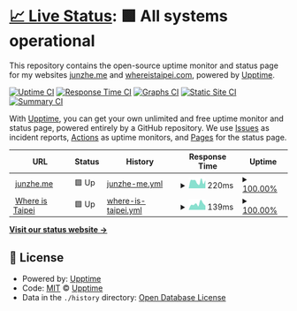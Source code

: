 # [📈 Live Status](https://upptime.junzhe.me): <!--live status--> **🟩 All systems operational**

This repository contains the open-source uptime monitor and status page for my websites [junzhe.me](https://junzhe.me) and [whereistaipei.com](https://whereistaipei.com), powered by [Upptime](https://github.com/upptime/upptime).

[![Uptime CI](https://github.com/koj-co/upptime/workflows/Uptime%20CI/badge.svg)](https://github.com/koj-co/upptime/actions?query=workflow%3A%22Uptime+CI%22)
[![Response Time CI](https://github.com/koj-co/upptime/workflows/Response%20Time%20CI/badge.svg)](https://github.com/koj-co/upptime/actions?query=workflow%3A%22Response+Time+CI%22)
[![Graphs CI](https://github.com/koj-co/upptime/workflows/Graphs%20CI/badge.svg)](https://github.com/koj-co/upptime/actions?query=workflow%3A%22Graphs+CI%22)
[![Static Site CI](https://github.com/koj-co/upptime/workflows/Static%20Site%20CI/badge.svg)](https://github.com/koj-co/upptime/actions?query=workflow%3A%22Static+Site+CI%22)
[![Summary CI](https://github.com/koj-co/upptime/workflows/Summary%20CI/badge.svg)](https://github.com/koj-co/upptime/actions?query=workflow%3A%22Summary+CI%22)

With [Upptime](https://upptime.js.org), you can get your own unlimited and free uptime monitor and status page, powered entirely by a GitHub repository. We use [Issues](https://github.com/upptime/upptime/issues) as incident reports, [Actions](https://github.com/jzlai/upptime/actions) as uptime monitors, and [Pages](https://upptime.github.io/upptime) for the status page.

<!--start: status pages-->
<!-- This summary is generated by Upptime (https://github.com/upptime/upptime) -->
<!-- Do not edit this manually, your changes will be overwritten -->
<!-- prettier-ignore -->
| URL | Status | History | Response Time | Uptime |
| --- | ------ | ------- | ------------- | ------ |
| <img alt="" src="https://icons.duckduckgo.com/ip3/junzhe.me.ico" height="13"> [junzhe.me](https://junzhe.me) | 🟩 Up | [junzhe-me.yml](https://github.com/jzlai/upptime/commits/HEAD/history/junzhe-me.yml) | <details><summary><img alt="Response time graph" src="./graphs/junzhe-me/response-time-week.png" height="20"> 220ms</summary><br><a href="https://upptime.junzhe.me/history/junzhe-me"><img alt="Response time 227" src="https://img.shields.io/endpoint?url=https%3A%2F%2Fraw.githubusercontent.com%2Fjzlai%2Fupptime%2FHEAD%2Fapi%2Fjunzhe-me%2Fresponse-time.json"></a><br><a href="https://upptime.junzhe.me/history/junzhe-me"><img alt="24-hour response time 314" src="https://img.shields.io/endpoint?url=https%3A%2F%2Fraw.githubusercontent.com%2Fjzlai%2Fupptime%2FHEAD%2Fapi%2Fjunzhe-me%2Fresponse-time-day.json"></a><br><a href="https://upptime.junzhe.me/history/junzhe-me"><img alt="7-day response time 220" src="https://img.shields.io/endpoint?url=https%3A%2F%2Fraw.githubusercontent.com%2Fjzlai%2Fupptime%2FHEAD%2Fapi%2Fjunzhe-me%2Fresponse-time-week.json"></a><br><a href="https://upptime.junzhe.me/history/junzhe-me"><img alt="30-day response time 227" src="https://img.shields.io/endpoint?url=https%3A%2F%2Fraw.githubusercontent.com%2Fjzlai%2Fupptime%2FHEAD%2Fapi%2Fjunzhe-me%2Fresponse-time-month.json"></a><br><a href="https://upptime.junzhe.me/history/junzhe-me"><img alt="1-year response time 241" src="https://img.shields.io/endpoint?url=https%3A%2F%2Fraw.githubusercontent.com%2Fjzlai%2Fupptime%2FHEAD%2Fapi%2Fjunzhe-me%2Fresponse-time-year.json"></a></details> | <details><summary><a href="https://upptime.junzhe.me/history/junzhe-me">100.00%</a></summary><a href="https://upptime.junzhe.me/history/junzhe-me"><img alt="All-time uptime 99.99%" src="https://img.shields.io/endpoint?url=https%3A%2F%2Fraw.githubusercontent.com%2Fjzlai%2Fupptime%2FHEAD%2Fapi%2Fjunzhe-me%2Fuptime.json"></a><br><a href="https://upptime.junzhe.me/history/junzhe-me"><img alt="24-hour uptime 100.00%" src="https://img.shields.io/endpoint?url=https%3A%2F%2Fraw.githubusercontent.com%2Fjzlai%2Fupptime%2FHEAD%2Fapi%2Fjunzhe-me%2Fuptime-day.json"></a><br><a href="https://upptime.junzhe.me/history/junzhe-me"><img alt="7-day uptime 100.00%" src="https://img.shields.io/endpoint?url=https%3A%2F%2Fraw.githubusercontent.com%2Fjzlai%2Fupptime%2FHEAD%2Fapi%2Fjunzhe-me%2Fuptime-week.json"></a><br><a href="https://upptime.junzhe.me/history/junzhe-me"><img alt="30-day uptime 99.93%" src="https://img.shields.io/endpoint?url=https%3A%2F%2Fraw.githubusercontent.com%2Fjzlai%2Fupptime%2FHEAD%2Fapi%2Fjunzhe-me%2Fuptime-month.json"></a><br><a href="https://upptime.junzhe.me/history/junzhe-me"><img alt="1-year uptime 99.97%" src="https://img.shields.io/endpoint?url=https%3A%2F%2Fraw.githubusercontent.com%2Fjzlai%2Fupptime%2FHEAD%2Fapi%2Fjunzhe-me%2Fuptime-year.json"></a></details>
| <img alt="" src="https://icons.duckduckgo.com/ip3/whereistaipei.com.ico" height="13"> [Where is Taipei](https://whereistaipei.com) | 🟩 Up | [where-is-taipei.yml](https://github.com/jzlai/upptime/commits/HEAD/history/where-is-taipei.yml) | <details><summary><img alt="Response time graph" src="./graphs/where-is-taipei/response-time-week.png" height="20"> 139ms</summary><br><a href="https://upptime.junzhe.me/history/where-is-taipei"><img alt="Response time 139" src="https://img.shields.io/endpoint?url=https%3A%2F%2Fraw.githubusercontent.com%2Fjzlai%2Fupptime%2FHEAD%2Fapi%2Fwhere-is-taipei%2Fresponse-time.json"></a><br><a href="https://upptime.junzhe.me/history/where-is-taipei"><img alt="24-hour response time 190" src="https://img.shields.io/endpoint?url=https%3A%2F%2Fraw.githubusercontent.com%2Fjzlai%2Fupptime%2FHEAD%2Fapi%2Fwhere-is-taipei%2Fresponse-time-day.json"></a><br><a href="https://upptime.junzhe.me/history/where-is-taipei"><img alt="7-day response time 139" src="https://img.shields.io/endpoint?url=https%3A%2F%2Fraw.githubusercontent.com%2Fjzlai%2Fupptime%2FHEAD%2Fapi%2Fwhere-is-taipei%2Fresponse-time-week.json"></a><br><a href="https://upptime.junzhe.me/history/where-is-taipei"><img alt="30-day response time 139" src="https://img.shields.io/endpoint?url=https%3A%2F%2Fraw.githubusercontent.com%2Fjzlai%2Fupptime%2FHEAD%2Fapi%2Fwhere-is-taipei%2Fresponse-time-month.json"></a><br><a href="https://upptime.junzhe.me/history/where-is-taipei"><img alt="1-year response time 148" src="https://img.shields.io/endpoint?url=https%3A%2F%2Fraw.githubusercontent.com%2Fjzlai%2Fupptime%2FHEAD%2Fapi%2Fwhere-is-taipei%2Fresponse-time-year.json"></a></details> | <details><summary><a href="https://upptime.junzhe.me/history/where-is-taipei">100.00%</a></summary><a href="https://upptime.junzhe.me/history/where-is-taipei"><img alt="All-time uptime 100.00%" src="https://img.shields.io/endpoint?url=https%3A%2F%2Fraw.githubusercontent.com%2Fjzlai%2Fupptime%2FHEAD%2Fapi%2Fwhere-is-taipei%2Fuptime.json"></a><br><a href="https://upptime.junzhe.me/history/where-is-taipei"><img alt="24-hour uptime 100.00%" src="https://img.shields.io/endpoint?url=https%3A%2F%2Fraw.githubusercontent.com%2Fjzlai%2Fupptime%2FHEAD%2Fapi%2Fwhere-is-taipei%2Fuptime-day.json"></a><br><a href="https://upptime.junzhe.me/history/where-is-taipei"><img alt="7-day uptime 100.00%" src="https://img.shields.io/endpoint?url=https%3A%2F%2Fraw.githubusercontent.com%2Fjzlai%2Fupptime%2FHEAD%2Fapi%2Fwhere-is-taipei%2Fuptime-week.json"></a><br><a href="https://upptime.junzhe.me/history/where-is-taipei"><img alt="30-day uptime 99.93%" src="https://img.shields.io/endpoint?url=https%3A%2F%2Fraw.githubusercontent.com%2Fjzlai%2Fupptime%2FHEAD%2Fapi%2Fwhere-is-taipei%2Fuptime-month.json"></a><br><a href="https://upptime.junzhe.me/history/where-is-taipei"><img alt="1-year uptime 99.99%" src="https://img.shields.io/endpoint?url=https%3A%2F%2Fraw.githubusercontent.com%2Fjzlai%2Fupptime%2FHEAD%2Fapi%2Fwhere-is-taipei%2Fuptime-year.json"></a></details>

<!--end: status pages-->

[**Visit our status website →**](https://upptime.junzhe.me)

## 📄 License

- Powered by: [Upptime](https://github.com/upptime/upptime)
- Code: [MIT](./LICENSE) © [Upptime](https://upptime.js.org)
- Data in the `./history` directory: [Open Database License](https://opendatacommons.org/licenses/odbl/1-0/)
